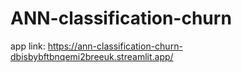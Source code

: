 # ANN-classification-churn

app link: https://ann-classification-churn-dbisbybftbnqemi2breeuk.streamlit.app/
